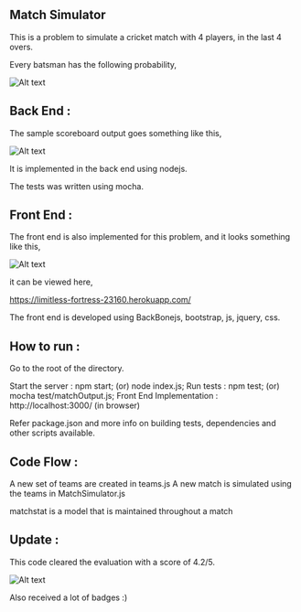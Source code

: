 Match Simulator
---------------

This is a problem to simulate a cricket match with 4 players, in the last 4 overs.

Every batsman has the following probability,

![Alt text](/screenshots/ProbabilityOfPlayers.jpg?raw=true)

Back End :
---------

The sample scoreboard output goes something like this,

![Alt text](/screenshots/SampleOutput.jpg?raw=true)

It is implemented in the back end using nodejs.

The tests was written using mocha.

Front End :
-----------

The front end is also implemented for this problem, and it looks something like this,

![Alt text](/screenshots/FrontEnd.jpg?raw=true)

it can be viewed here,

https://limitless-fortress-23160.herokuapp.com/

The front end is developed using BackBonejs, bootstrap, js, jquery, css.


How to run :
------------
Go to the root of the directory.

Start the server          : npm start;          (or) node index.js;
Run tests                 : npm test;           (or) mocha test/matchOutput.js;
Front End Implementation  : http://localhost:3000/ (in browser)

Refer package.json
and more info on building tests, dependencies and other scripts available.

Code Flow :
----------
A new set of teams are created in teams.js
A new match is simulated using the teams in MatchSimulator.js

matchstat is a model that is maintained throughout a match


Update :
-------

This code cleared the evaluation with a score of 4.2/5.

![Alt text](/screenshots/GeektrustScore.jpg?raw=true)

Also received a lot of badges :)
